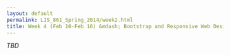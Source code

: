 ```yaml
---
layout: default
permalink: LIS_861_Spring_2014/week2.html
title: Week 4 (Feb 10-Feb 16) &mdash; Bootstrap and Responsive Web Design
---
```

<em>TBD</em>
<!--
#####Key questions
#####To read/watch
######Required
######Optional
#####Assignment
-->